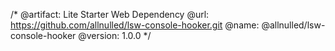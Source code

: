 /*
  @artifact:  Lite Starter Web Dependency
  @url:       https://github.com/allnulled/lsw-console-hooker.git
  @name:      @allnulled/lsw-console-hooker
  @version:   1.0.0
*/